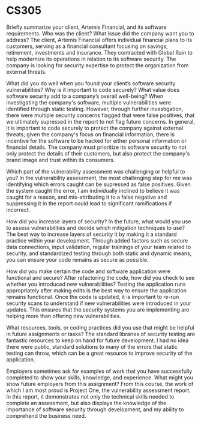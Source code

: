 # CS305

Briefly summarize your client, Artemis Financial, and its software requirements. Who was the client? What issue did the company want you to address?
The client, Artemis Financial offers individual financial plans to its customers, serving as a financial consultant focusing on savings, retirement, investments and insurance.  They contracted with Global Rain to help modernize its operations in relation to its software security.  The company is looking for security expertise to protect the organization from external threats.

What did you do well when you found your client’s software security vulnerabilities? Why is it important to code securely? What value does software security add to a company’s overall well-being?
When investigating the company's software, multiple vulnerabilities were identified through static testing.  However, through further investigation, there were multiple security concerns flagged that were false positives, that we ultimately supressed in the report to not flag future concerns. In general, it is important to code securely to protect the company against external threats; given the company's focus on financial information, there is incentive for the software to be hacked for either personal information or financial details.  The company must prioritize its software security to not only protect the details of their customers, but also protect the company's brand image and trust within its consumers.

Which part of the vulnerability assessment was challenging or helpful to you?
In the vulnerability assessment, the most challenging step for me was identifying which errors caught can be supressed as false positives.  Given the system caught the error, I am individually inclined to believe it was caught for a reason, and mis-attributing it to a false negative and suppressing it in the report could lead to significant ramifications if incorrect.

How did you increase layers of security? In the future, what would you use to assess vulnerabilities and decide which mitigation techniques to use?
The best way to increase layers of security it by making it a standard practice within your development.  Through added factors such as secure data connections, input validation, regular trainings of your team related to security, and standardized testing through both static and dynamic means, you can ensure your code remains as secure as possible.

How did you make certain the code and software application were functional and secure? After refactoring the code, how did you check to see whether you introduced new vulnerabilities?
Testing the application runs appropriately after making edits is the best way to ensure the application remains functional.  Once the code is updated, it is important to re-run security scans to understand if new vulnerabilities were introduced in your updates.  This ensures that the security systems you are implementing are helping more than offering new vulnerabilities.

What resources, tools, or coding practices did you use that might be helpful in future assignments or tasks?
The standard libraries of security testing are fantastic resources to keep on hand for future development.  I had no idea there were public, standard solutions to many of the errors that static testing can throw, which can be a great resource to improve security of the application.

Employers sometimes ask for examples of work that you have successfully completed to show your skills, knowledge, and experience. What might you show future employers from this assignment?
From this course, the work of which I am most proud is Project One, the vulnerability assessment report.  In this report, it demonstrates not only the technical skills needed to complete an assessment, but also displays the knowledge of the importance of software security through development, and my ability to comprehend the business need.
